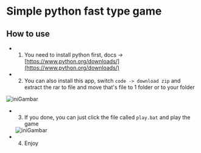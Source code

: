# Simple python fast type game 

## How to use
- 1. You need to install python first, docs -> [https://www.python.org/downloads/](https://www.python.org/downloads/)
- 2. You can also install this app, switch `code -> download zip` and extract the rar to file and move that's file to 1 folder or to your folder

<img src="https://cdn.discordapp.com/attachments/777509514890313758/792403274007314492/unknown.png" alt="iniGambar">

- 3. If you done, you can just click the file called `play.bat` and play the game

    <img src="https://cdn.discordapp.com/attachments/777509514890313758/792404217511542794/unknown.png" alt="iniGambar">

- 4. Enjoy 
